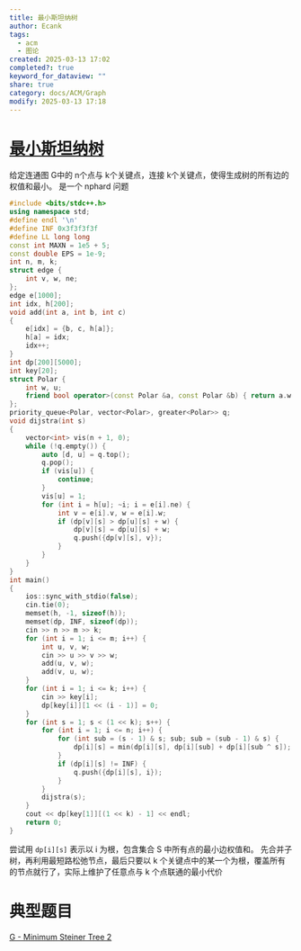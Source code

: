 ```yaml
---
title: 最小斯坦纳树
author: Ecank
tags:
  - acm
  - 图论
created: 2025-03-13 17:02
completed?: true
keyword_for_dataview: ""
share: true
category: docs/ACM/Graph
modify: 2025-03-13 17:18
---
```


# [最小斯坦纳树](https://www.luogu.com.cn/problem/P6192)
给定连通图 G中的 n个点与 k个关键点，连接 k个关键点，使得生成树的所有边的权值和最小。
是一个 nphard 问题
```cpp
#include <bits/stdc++.h>
using namespace std;
#define endl '\n'
#define INF 0x3f3f3f3f
#define LL long long
const int MAXN = 1e5 + 5;
const double EPS = 1e-9;
int n, m, k;
struct edge {
    int v, w, ne;
};
edge e[1000];
int idx, h[200];
void add(int a, int b, int c)
{
    e[idx] = {b, c, h[a]};
    h[a] = idx;
    idx++;
}
int dp[200][5000];
int key[20];
struct Polar {
    int w, u;
    friend bool operator>(const Polar &a, const Polar &b) { return a.w > b.w; }
};
priority_queue<Polar, vector<Polar>, greater<Polar>> q;
void dijstra(int s)
{
    vector<int> vis(n + 1, 0);
    while (!q.empty()) {
        auto [d, u] = q.top();
        q.pop();
        if (vis[u]) {
            continue;
        }
        vis[u] = 1;
        for (int i = h[u]; ~i; i = e[i].ne) {
            int v = e[i].v, w = e[i].w;
            if (dp[v][s] > dp[u][s] + w) {
                dp[v][s] = dp[u][s] + w;
                q.push({dp[v][s], v});
            }
        }
    }
}
int main()
{
    ios::sync_with_stdio(false);
    cin.tie(0);
    memset(h, -1, sizeof(h));
    memset(dp, INF, sizeof(dp));
    cin >> n >> m >> k;
    for (int i = 1; i <= m; i++) {
        int u, v, w;
        cin >> u >> v >> w;
        add(u, v, w);
        add(v, u, w);
    }
    for (int i = 1; i <= k; i++) {
        cin >> key[i];
        dp[key[i]][1 << (i - 1)] = 0;
    }
    for (int s = 1; s < (1 << k); s++) {
        for (int i = 1; i <= n; i++) {
            for (int sub = (s - 1) & s; sub; sub = (sub - 1) & s) {
                dp[i][s] = min(dp[i][s], dp[i][sub] + dp[i][sub ^ s]);
            }
            if (dp[i][s] != INF) {
                q.push({dp[i][s], i});
            }
        }
        dijstra(s);
    }
    cout << dp[key[1]][(1 << k) - 1] << endl;
    return 0;
}
```

尝试用 `dp[i][s]` 表示以 i 为根，包含集合 S 中所有点的最小边权值和。
先合并子树，再利用最短路松弛节点，最后只要以 k 个关键点中的某一个为根，覆盖所有的节点就行了，实际上维护了任意点与 k 个点联通的最小代价
# 典型题目
[G - Minimum Steiner Tree 2](https://atcoder.jp/contests/abc395/tasks/abc395_g)
